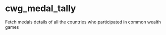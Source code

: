 # cwg_medal_tally
Fetch medals details of all the countries who participated in common wealth games
